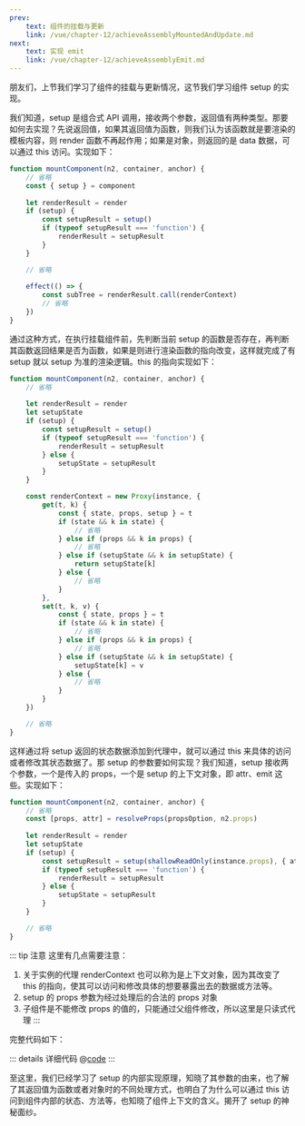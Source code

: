 ```yaml
---
prev:
    text: 组件的挂载与更新
    link: /vue/chapter-12/achieveAssemblyMountedAndUpdate.md
next:
    text: 实现 emit
    link: /vue/chapter-12/achieveAssemblyEmit.md
---
```


朋友们，上节我们学习了组件的挂载与更新情况，这节我们学习组件 setup 的实现。

我们知道，setup 是组合式 API 调用，接收两个参数，返回值有两种类型。那要如何去实现？先说返回值，如果其返回值为函数，则我们认为该函数就是要渲染的模板内容，则 render 函数不再起作用；如果是对象，则返回的是 data 数据，可以通过 this 访问。实现如下：

```js
function mountComponent(n2, container, anchor) {
    // 省略
    const { setup } = component
    
    let renderResult = render
    if (setup) {
        const setupResult = setup()
        if (typeof setupResult === 'function') {
            renderResult = setupResult
        }
    }

    // 省略
    
    effect(() => {
        const subTree = renderResult.call(renderContext)
        // 省略
    })
}
```

通过这种方式，在执行挂载组件前，先判断当前 setup 的函数是否存在，再判断其函数返回结果是否为函数，如果是则进行渲染函数的指向改变，这样就完成了有 setup 就以 setup 为准的渲染逻辑。this 的指向实现如下：

```js
function mountComponent(n2, container, anchor) {
    // 省略
    
    let renderResult = render
    let setupState
    if (setup) {
        const setupResult = setup()
        if (typeof setupResult === 'function') {
            renderResult = setupResult
        } else {
            setupState = setupResult
        }
    }

    const renderContext = new Proxy(instance, {
        get(t, k) {
            const { state, props, setup } = t
            if (state && k in state) {
                // 省略
            } else if (props && k in props) {
                // 省略
            } else if (setupState && k in setupState) {
                return setupState[k]
            } else {
                // 省略
            }
        },
        set(t, k, v) {
            const { state, props } = t
            if (state && k in state) {
                // 省略
            } else if (props && k in props) {
                // 省略
            } else if (setupState && k in setupState) {
                setupState[k] = v
            } else {
                // 省略
            }
        }
    })

    // 省略
}
```

这样通过将 setup 返回的状态数据添加到代理中，就可以通过 this 来具体的访问或者修改其状态数据了。那 setup 的参数要如何实现？我们知道，setup 接收两个参数，一个是传入的 props，一个是 setup 的上下文对象，即 attr、emit 这些。实现如下：

```js
function mountComponent(n2, container, anchor) {
    // 省略
    const [props, attr] = resolveProps(propsOption, n2.props)
    
    let renderResult = render
    let setupState
    if (setup) {
        const setupResult = setup(shallowReadOnly(instance.props), { attr })
        if (typeof setupResult === 'function') {
            renderResult = setupResult
        } else {
            setupState = setupResult
        }
    }

    // 省略
}
```

::: tip 注意
这里有几点需要注意：

1. 关于实例的代理 renderContext 也可以称为是上下文对象，因为其改变了 this 的指向，使其可以访问和修改具体的想要暴露出去的数据或方法等。
2. setup 的 props 参数为经过处理后的合法的 props 对象
3. 子组件是不能修改 props 的值的，只能通过父组件修改，所以这里是只读式代理
:::

完整代码如下：

::: details 详细代码
@[code](../source/v.0.0.16/02.index.js)
:::

至这里，我们已经学习了 setup 的内部实现原理，知晓了其参数的由来，也了解了其返回值为函数或者对象时的不同处理方式，也明白了为什么可以通过 this 访问到组件内部的状态、方法等，也知晓了组件上下文的含义。揭开了 setup 的神秘面纱。